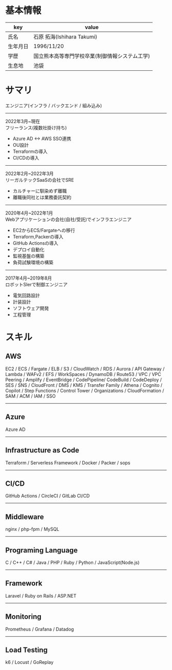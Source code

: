 # 基本情報
|key|value|
|--|--|
|氏名|石原 拓海(Ishihara Takumi)|
|生年月日|1996/11/20|
|学歴|国立熊本高等専門学校卒業(制御情報システム工学)|
|生息地|池袋|

# サマリ
エンジニア(インフラ / バックエンド / 組み込み)

---

2022年3月~現在  
フリーランス(複数社掛け持ち)  
- Azure AD <-> AWS SSO連携
- OU設計
- Terraformの導入
- CI/CDの導入

---

2022年2月~2022年3月  
リーガルテックSaaSの会社でSRE  
- カルチャーに馴染めず離職
- 離職後同社とは業務委託契約

---

2020年4月~2022年1月  
Webアプリケーションの会社(自社/受託)でインフラエンジニア  
- EC2からECS/Fargateへの移行
- Terraform,Packerの導入
- GitHub Actionsの導入
- デプロイ自動化
- 監視基盤の構築
- 負荷試験環境の構築

---

2017年4月~2019年8月  
ロボットSIerで制御エンジニア  
- 電気回路設計
- 計装設計
- ソフトウェア開発
- 工程管理

# スキル

## AWS
EC2 / ECS / Fargate / ELB / S3 / CloudWatch / RDS / Aurora / API Gateway / Lambda / WAFv2 / EFS / WorkSpaces / DynamoDB / Route53 / VPC / VPC Peering / Amplify / EventBridge / CodePipeline/ CodeBuild / CodeDeploy / SES / SNS / CloudFront / DMS / KMS / Transfer Family / Athena / Cognito / Copilot / Step Functions / Control Tower / Organizations / CloudFormation / SAM / ACM / IAM / SSO

---

## Azure
Azure AD

---

## Infrastructure as Code
Terraform / Serverless Framework / Docker / Packer / sops

---

## CI/CD
GitHub Actions / CircleCI / GitLab CI/CD 

---

## Middleware
nginx / php-fpm / MySQL

---

## Programing Language
C / C++ / C# / Java / PHP / Ruby / Python / JavaScript(Node.js)

---

## Framework
Laravel / Ruby on Rails / ASP.NET

---

## Monitoring
Prometheus / Grafana / Datadog

---

## Load Testing
k6 / Locust / GoReplay

